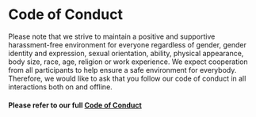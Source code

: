 # Code of Conduct

Please note that we strive to maintain a positive and supportive harassment-free environment for everyone regardless of gender, gender identity and expression, sexual orientation, ability, physical appearance, body size, race, age, religion or work experience. We expect cooperation from all participants to help ensure a safe environment for everybody. Therefore, we would like to ask that you follow our code of conduct in all interactions both on and offline. 

#### **Please refer to our full** [**Code of Conduct**](https://docs.google.com/document/d/1U_OOpMX3qLAapjMYevuMC3iUBs8iCGwyrskrwnFYmyI/edit)

 

